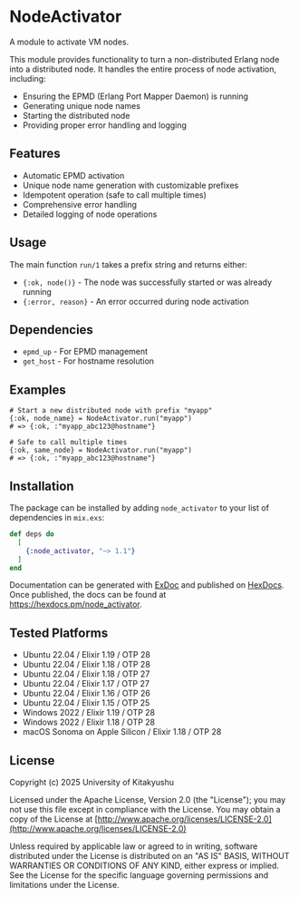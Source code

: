 # NodeActivator

A module to activate VM nodes.

This module provides functionality to turn a non-distributed Erlang node into a distributed node.
It handles the entire process of node activation, including:

* Ensuring the EPMD (Erlang Port Mapper Daemon) is running
* Generating unique node names
* Starting the distributed node
* Providing proper error handling and logging

## Features

* Automatic EPMD activation
* Unique node name generation with customizable prefixes
* Idempotent operation (safe to call multiple times)
* Comprehensive error handling
* Detailed logging of node operations

## Usage

The main function `run/1` takes a prefix string and returns either:
* `{:ok, node()}` - The node was successfully started or was already running
* `{:error, reason}` - An error occurred during node activation

## Dependencies

* `epmd_up` - For EPMD management
* `get_host` - For hostname resolution

## Examples

    # Start a new distributed node with prefix "myapp"
    {:ok, node_name} = NodeActivator.run("myapp")
    # => {:ok, :"myapp_abc123@hostname"}

    # Safe to call multiple times
    {:ok, same_node} = NodeActivator.run("myapp")
    # => {:ok, :"myapp_abc123@hostname"}

## Installation

The package can be installed by adding `node_activator` to your list of dependencies in `mix.exs`:

```elixir
def deps do
  [
    {:node_activator, "~> 1.1"}
  ]
end
```

Documentation can be generated with [ExDoc](https://github.com/elixir-lang/ex_doc)
and published on [HexDocs](https://hexdocs.pm). Once published, the docs can
be found at <https://hexdocs.pm/node_activator>.

## Tested Platforms

* Ubuntu 22.04 / Elixir 1.19 / OTP 28
* Ubuntu 22.04 / Elixir 1.18 / OTP 28
* Ubuntu 22.04 / Elixir 1.18 / OTP 27
* Ubuntu 22.04 / Elixir 1.17 / OTP 27
* Ubuntu 22.04 / Elixir 1.16 / OTP 26
* Ubuntu 22.04 / Elixir 1.15 / OTP 25
* Windows 2022 / Elixir 1.19 / OTP 28
* Windows 2022 / Elixir 1.18 / OTP 28
* macOS Sonoma on Apple Silicon / Elixir 1.18 / OTP 28

## License

Copyright (c) 2025 University of Kitakyushu

Licensed under the Apache License, Version 2.0 (the "License");
you may not use this file except in compliance with the License.
You may obtain a copy of the License at [http://www.apache.org/licenses/LICENSE-2.0](http://www.apache.org/licenses/LICENSE-2.0)

Unless required by applicable law or agreed to in writing, software
distributed under the License is distributed on an "AS IS" BASIS,
WITHOUT WARRANTIES OR CONDITIONS OF ANY KIND, either express or implied.
See the License for the specific language governing permissions and
limitations under the License.
